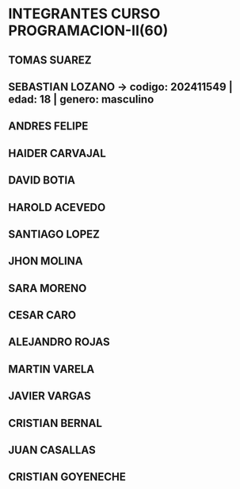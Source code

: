 # INTEGRANTES CURSO PROGRAMACION-II(60)

## TOMAS SUAREZ
## SEBASTIAN LOZANO -> codigo: 202411549 | edad: 18 | genero: masculino
## ANDRES FELIPE
## HAIDER CARVAJAL
## DAVID BOTIA
## HAROLD ACEVEDO
## SANTIAGO LOPEZ
## JHON MOLINA
## SARA MORENO
## CESAR CARO
## ALEJANDRO ROJAS
## MARTIN VARELA
## JAVIER VARGAS
## CRISTIAN BERNAL
## JUAN CASALLAS
## CRISTIAN GOYENECHE
